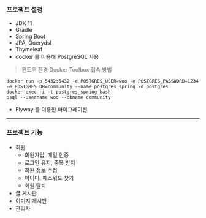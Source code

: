### 프로젝트 설정
- JDK 11
- Gradle
- Spring Boot
- JPA, Querydsl
- Thymeleaf
- docker 를 이용해 PostgreSQL 사용
>윈도우 환경 Docker Toolbox 접속 방법
```shell script
docker run -p 5432:5432 -e POSTGRES_USER=woo -e POSTGRES_PASSWORD=1234 -e POSTGRES_DB=community --name postgres_spring -d postgres
docker exec -i -t postgres_spring bash
psql --username woo --dbname community
```
- Flyway 를 이용한 마이그레이션
---
### 프로젝트 기능
- 회원
  - 회원가입, 메일 인증
  - 로그인 유지, 중복 방지
  - 회원 정보 수정
  - 아이디, 패스워드 찾기
  - 회원 탈퇴
- 글 게시판
- 이미지 게시판
- 관리자
 


